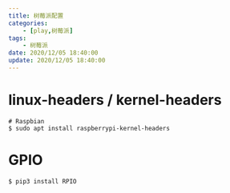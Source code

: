 ```yaml
---
title: 树莓派配置
categories: 
	- [play,树莓派]
tags:
	- 树莓派
date: 2020/12/05 18:40:00
update: 2020/12/05 18:40:00
---
```


# linux-headers / kernel-headers

```shell
# Raspbian
$ sudo apt install raspberrypi-kernel-headers
```

# GPIO

```shell
$ pip3 install RPIO
```

